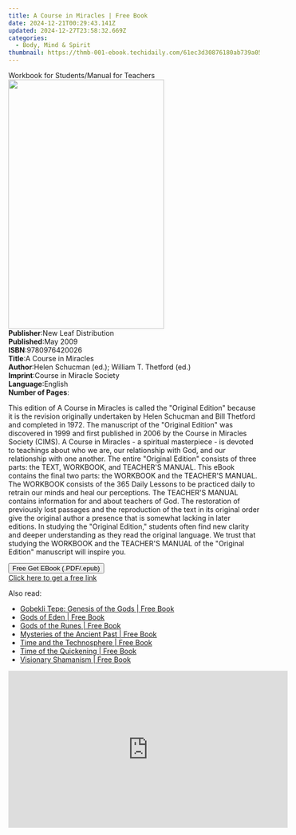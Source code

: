 ```yaml
---
title: A Course in Miracles | Free Book
date: 2024-12-21T00:29:43.141Z
updated: 2024-12-27T23:58:32.669Z
categories:
  - Body, Mind & Spirit
thumbnail: https://thmb-001-ebook.techidaily.com/61ec3d30876180ab739a05c6ca7bdc464074082c768674e85e8ec3ba8b73500f.jpg
---
```

<main id="book-container">
  <div class="flex flex-col">
    <div class="book-brief flex-1 py-6 px-4 sm:p-6 md:py-10 md:px-8">
      <!-- brief-->
      <div class="book-brief-main">
        Workbook for Students/Manual for Teachers
      </div>
    </div>
    <div
      class="book-meta-info flex-1 grid gap-4 col-start-1 col-end-3 row-start-1 sm:mb-6 sm:grid-cols-4 lg:gap-6 lg:col-start-2 lg:row-end-6 lg:row-span-6 lg:mb-0"
    >
      <div
        class="book-meta-info-left place-content-center mt-4 p-4 text-sm leading-6 col-start-2 col-span-2 dark:text-slate-400"
      >
        <img
          class="w-full h-500 object-cover rounded-lg sm:h-255 sm:col-span-2 lg:col-span-full"
          src="https://img-001-ebook.techidaily.com/2ed806521f9f1a5c0ea5acb2d28d7d7a87e30ffa99849d90826ddaef73d563bb.jpg"
          alt=""
          width="312"
          height="500"
        />
      </div>
      <div
        class="book-meta-info-right mt-2 col-start-1 row-start-2 col-span-3 self-center"
      >
        <!-- meta data  -->
        <div class="flex flex-col px-4 md:px-8">
          <div class="flex-1">
            <strong>Publisher</strong>:<span class="px-2"
              >New Leaf Distribution</span
            >
          </div>
          <div class="flex-1">
            <strong>Published</strong>:<span class="px-2">May 2009</span>
          </div>
          <div class="flex-1">
            <strong>ISBN</strong>:<span class="px-2">9780976420026</span>
          </div>
          <div class="flex-1">
            <strong>Title</strong>:<span class="px-2"
              >A Course in Miracles</span
            >
          </div>
          <div class="flex-1">
            <strong>Author</strong>:<span class="px-2"
              >Helen Schucman (ed.); William T. Thetford (ed.)</span
            >
          </div>
          <div class="flex-1">
            <strong>Imprint</strong>:<span class="px-2"
              >Course in Miracle Society</span
            >
          </div>
          <div class="flex-1">
            <strong>Language</strong>:<span class="px-2">English</span>
          </div>
          <div class="flex-1">
            <strong>Number of Pages</strong>:<span class="px-2"></span>
          </div>
        </div>
      </div>
    </div>
    <div class="book-description flex-1 py-6 px-4 sm:p-6 md:py-10 md:px-8">
      <div class="book-description-main">
        <div accordion-content="" id="description">
          <p>
            This edition of A Course in Miracles is called the "Original
            Edition" because it is the revision originally undertaken by Helen
            Schucman and Bill Thetford and completed in 1972. The manuscript of
            the "Original Edition" was discovered in 1999 and first published in
            2006 by the Course in Miracles Society (CIMS). A Course in Miracles
            - a spiritual masterpiece - is devoted to teachings about who we
            are, our relationship with God, and our relationship with one
            another. The entire "Original Edition" consists of three parts: the
            TEXT, WORKBOOK, and TEACHER'S MANUAL. This eBook contains the final
            two parts: the WORKBOOK and the TEACHER'S MANUAL. The WORKBOOK
            consists of the 365 Daily Lessons to be practiced daily to retrain
            our minds and heal our perceptions. The TEACHER'S MANUAL contains
            information for and about teachers of God. The restoration of
            previously lost passages and the reproduction of the text in its
            original order give the original author a presence that is somewhat
            lacking in later editions. In studying the "Original Edition,"
            students often find new clarity and deeper understanding as they
            read the original language. We trust that studying the WORKBOOK and
            the TEACHER'S MANUAL of the "Original Edition" manuscript will
            inspire you.
          </p>
        </div>
        <div class="accordion-fader"></div>
      </div>
    </div>
    <div class="book-excerpts flex-1 py-6 px-4 sm:p-6 md:py-10 md:px-8"></div>
    <div
      class="book-about-author flex-1 py-6 px-4 sm:p-6 md:py-10 md:px-8"
    ></div>
    <div class="book-free-get flex-1 py-6 px-4 sm:p-6 md:py-10 md:px-8">
      <button
        id="btn-free-get"
        class="bg-blue-500 hover:bg-blue-700 text-white font-bold py-2 px-4 rounded"
      >
        Free Get EBook (.PDF/.epub)
      </button>
      <div id="countdown-display" class="px-2 text-lg mt-2"></div>
      <a
        id="free-link"
        class="hidden bg-blue-500 hover:bg-blue-700 text-white font-bold py-2 px-4 rounded"
        href="https://www.ebooks.com/en-us/book/832526/a-course-in-miracles/helen-schucman/"
        target="_blank"
        >Click here to get a free link</a
      >
    </div>
    <script>
      let countdownTime = 0;
      let countdownInterval = null;
      document
        .getElementById('btn-free-get')
        .addEventListener('click', startCountdown);
      function startCountdown() {
        countdownTime = new Date().getTime() + 60000 * 3;
        countdownInterval = setInterval(updateCountdown, 1000);
        document.getElementById('btn-free-get').disabled = true;
        document
          .getElementById('btn-free-get')
          .classList.add('bg-gray-500', 'cursor-not-allowed');
      }
      function updateCountdown() {
        let currentTime = new Date().getTime();
        let timeLeft = countdownTime - currentTime;
        let secondsLeft = Math.floor(timeLeft / 1000);
        document.getElementById('countdown-display').innerHTML =
          `Remaining time: ${secondsLeft} seconds.`;
        if (secondsLeft <= 0) {
          clearInterval(countdownInterval);
          document.getElementById('btn-free-get').classList.add('hidden');
          document.getElementById('free-link').classList.remove('hidden');
          document.getElementById('countdown-display').innerHTML = '';
        }
      }
    </script>
  </div>
</main>

<ins class="adsbygoogle"
      style="display:block"
      data-ad-client="ca-pub-7571918770474297"
      data-ad-slot="8358498916"
      data-ad-format="auto"
      data-full-width-responsive="true"></ins>
    

<span class="atpl-alsoreadstyle">Also read:</span>
<div><ul>
<li><a href="https://novels-ebooks.techidaily.com/95782324-9781591438359-gobekli-tepe-genesis-of-the-gods/"><u>Gobekli Tepe: Genesis of the Gods | Free Book</u></a></li>
<li><a href="https://novels-ebooks.techidaily.com/95782323-9781591438526-gods-of-eden/"><u>Gods of Eden | Free Book</u></a></li>
<li><a href="https://novels-ebooks.techidaily.com/95782325-9781591439585-gods-of-the-runes/"><u>Gods of the Runes | Free Book</u></a></li>
<li><a href="https://novels-ebooks.techidaily.com/95782319-9781591438052-mysteries-of-the-ancient-past/"><u>Mysteries of the Ancient Past | Free Book</u></a></li>
<li><a href="https://novels-ebooks.techidaily.com/95782322-9781591438731-time-and-the-technosphere/"><u>Time and the Technosphere | Free Book</u></a></li>
<li><a href="https://novels-ebooks.techidaily.com/95782318-9781591439752-time-of-the-quickening/"><u>Time of the Quickening | Free Book</u></a></li>
<li><a href="https://novels-ebooks.techidaily.com/95782320-9781591439394-visionary-shamanism/"><u>Visionary Shamanism | Free Book</u></a></li>
</ul></div>

<!-- affiliate ads begin -->
<iframe width="560" height="315" src="https://www.youtube.com/embed/XIUatTFH0Zw?si=ZCtoBtIy18y2F5Vc" title="YouTube video player" frameborder="0" allow="accelerometer; autoplay; clipboard-write; encrypted-media; gyroscope; picture-in-picture; web-share" referrerpolicy="strict-origin-when-cross-origin" allowfullscreen></iframe>
<!-- affiliate ads end -->

